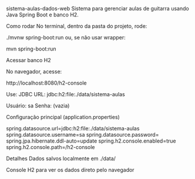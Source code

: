 sistema-aulas-dados-web
Sistema para gerenciar aulas de guitarra usando Java Spring Boot e banco H2.

Como rodar
No terminal, dentro da pasta do projeto, rode:

./mvnw spring-boot:run
ou, se não usar wrapper:

mvn spring-boot:run

Acessar banco H2

No navegador, acesse:

http://localhost:8080/h2-console

Use:
JDBC URL: jdbc:h2:file:./data/sistema-aulas

Usuário: sa
Senha: (vazia)

Configuração principal (application.properties)

spring.datasource.url=jdbc:h2:file:./data/sistema-aulas
spring.datasource.username=sa
spring.datasource.password=
spring.jpa.hibernate.ddl-auto=update
spring.h2.console.enabled=true
spring.h2.console.path=/h2-console

Detalhes
Dados salvos localmente em ./data/

Console H2 para ver os dados direto pelo navegador

